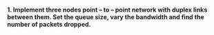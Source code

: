 #### 1. Implement three nodes point – to – point network with duplex links between them. Set the queue size, vary the bandwidth and find the number of packets dropped.